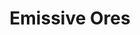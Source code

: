 ---
layout: post
title: Emissive Ores
permalink: /addons/compliance32x/Emissive%20Ores
comments: true
comments-id: EmissiveOres
header-img: compliance32x/addons/Emissive Ores.jpg

long_text: Emissive ores add-on for Compliance 32x (JAPPA) on Minecraft Java Edition.

authors:
  - TheRandomGamerTRG:
    - https://twitter.com/TheRandomGamr

download:
  - Planet Minecraft:
    - https://www.planetminecraft.com/texture-pack/emissive-ores-add-on-for-compliance-32x/
---